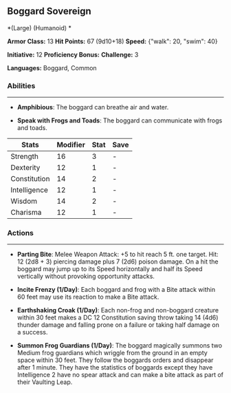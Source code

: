 ## Boggard Sovereign
*(Large) (Humanoid) *

**Armor Class:** 13
**Hit Points:** 67 (9d10+18)
**Speed:** {"walk": 20, "swim": 40}

**Initiative:** 12
**Proficiency Bonus:**
**Challenge:** 3

**Languages:** Boggard, Common

### Abilities
 --- 
- **Amphibious**: The boggard can breathe air and water.

- **Speak with Frogs and Toads**: The boggard can communicate with frogs and toads.



| Stats | Modifier | Stat | Save
| ---- | ---- | ---- | ---- |
| Strength | 16 | 3 | - |
| Dexterity | 12 | 1 | - |
| Constitution | 14 | 2 | - |
| Intelligence | 12 | 1 | - |
| Wisdom | 14 | 2 | - |
| Charisma | 12 | 1 | - |

### Actions
 --- 
- **Parting Bite**: Melee Weapon Attack: +5 to hit  reach 5 ft.  one target. Hit: 12 (2d8 + 3) piercing damage plus 7 (2d6) poison damage. On a hit  the boggard may jump up to its Speed horizontally and half its Speed vertically without provoking opportunity attacks.

- **Incite Frenzy (1/Day)**: Each boggard and frog with a Bite attack within 60 feet may use its reaction to make a Bite attack.

- **Earthshaking Croak (1/Day)**: Each non-frog and non-boggard creature within 30 feet makes a DC 12 Constitution saving throw  taking 14 (4d6) thunder damage and falling prone on a failure  or taking half damage on a success.

- **Summon Frog Guardians (1/Day)**: The boggard magically summons two Medium frog guardians  which wriggle from the ground in an empty space within 30 feet. They follow the boggards orders and disappear after 1 minute. They have the statistics of boggards except they have Intelligence 2  have no spear attack  and can make a bite attack as part of their Vaulting Leap.

